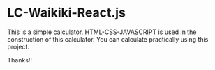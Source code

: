 # LC-Waikiki-React.js

This is a simple calculator. HTML-CSS-JAVASCRIPT is used in the construction of this calculator. You can calculate practically using this project.

Thanks!!
